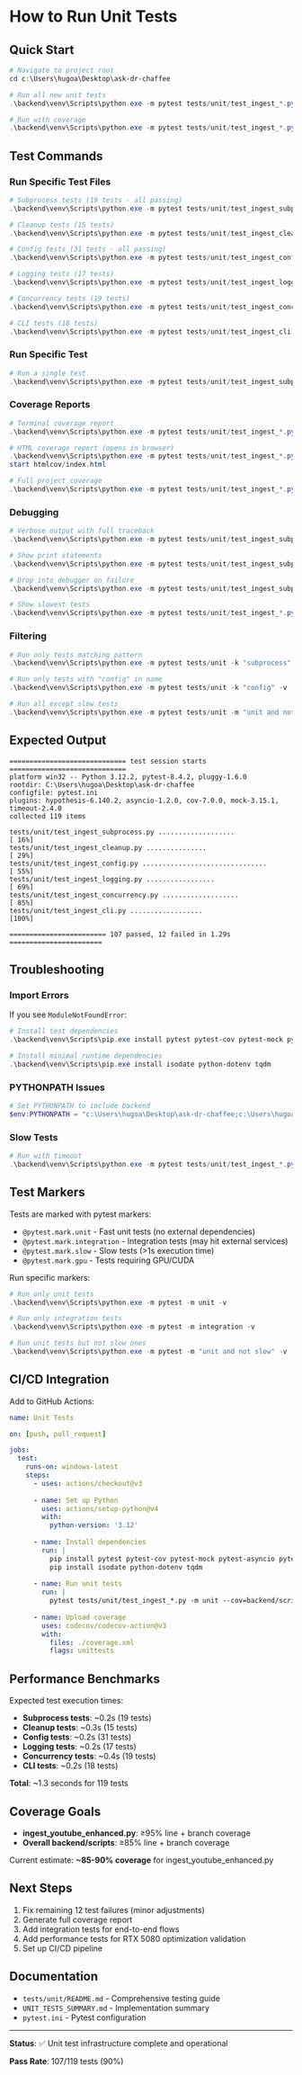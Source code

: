 # How to Run Unit Tests

## Quick Start

```powershell
# Navigate to project root
cd c:\Users\hugoa\Desktop\ask-dr-chaffee

# Run all new unit tests
.\backend\venv\Scripts\python.exe -m pytest tests/unit/test_ingest_*.py -m unit -v

# Run with coverage
.\backend\venv\Scripts\python.exe -m pytest tests/unit/test_ingest_*.py -m unit --cov=backend/scripts/ingest_youtube_enhanced.py --cov-branch --cov-report=term-missing
```

## Test Commands

### Run Specific Test Files

```powershell
# Subprocess tests (19 tests - all passing)
.\backend\venv\Scripts\python.exe -m pytest tests/unit/test_ingest_subprocess.py -v

# Cleanup tests (15 tests)
.\backend\venv\Scripts\python.exe -m pytest tests/unit/test_ingest_cleanup.py -v

# Config tests (31 tests - all passing)
.\backend\venv\Scripts\python.exe -m pytest tests/unit/test_ingest_config.py -v

# Logging tests (17 tests)
.\backend\venv\Scripts\python.exe -m pytest tests/unit/test_ingest_logging.py -v

# Concurrency tests (19 tests)
.\backend\venv\Scripts\python.exe -m pytest tests/unit/test_ingest_concurrency.py -v

# CLI tests (18 tests)
.\backend\venv\Scripts\python.exe -m pytest tests/unit/test_ingest_cli.py -v
```

### Run Specific Test

```powershell
# Run a single test
.\backend\venv\Scripts\python.exe -m pytest tests/unit/test_ingest_subprocess.py::TestSubprocessPipeline::test_telemetry_hook_success -v
```

### Coverage Reports

```powershell
# Terminal coverage report
.\backend\venv\Scripts\python.exe -m pytest tests/unit/test_ingest_*.py -m unit --cov=backend/scripts/ingest_youtube_enhanced.py --cov-branch --cov-report=term-missing

# HTML coverage report (opens in browser)
.\backend\venv\Scripts\python.exe -m pytest tests/unit/test_ingest_*.py -m unit --cov=backend/scripts/ingest_youtube_enhanced.py --cov-branch --cov-report=html
start htmlcov/index.html

# Full project coverage
.\backend\venv\Scripts\python.exe -m pytest tests/unit/test_ingest_*.py -m unit --cov=backend/scripts --cov-branch --cov-report=term
```

### Debugging

```powershell
# Verbose output with full traceback
.\backend\venv\Scripts\python.exe -m pytest tests/unit/test_ingest_subprocess.py -vv --tb=long

# Show print statements
.\backend\venv\Scripts\python.exe -m pytest tests/unit/test_ingest_subprocess.py -s

# Drop into debugger on failure
.\backend\venv\Scripts\python.exe -m pytest tests/unit/test_ingest_subprocess.py --pdb

# Show slowest tests
.\backend\venv\Scripts\python.exe -m pytest tests/unit/test_ingest_*.py --durations=10
```

### Filtering

```powershell
# Run only tests matching pattern
.\backend\venv\Scripts\python.exe -m pytest tests/unit -k "subprocess" -v

# Run only tests with "config" in name
.\backend\venv\Scripts\python.exe -m pytest tests/unit -k "config" -v

# Run all except slow tests
.\backend\venv\Scripts\python.exe -m pytest tests/unit -m "unit and not slow" -v
```

## Expected Output

```
============================= test session starts =============================
platform win32 -- Python 3.12.2, pytest-8.4.2, pluggy-1.6.0
rootdir: C:\Users\hugoa\Desktop\ask-dr-chaffee
configfile: pytest.ini
plugins: hypothesis-6.140.2, asyncio-1.2.0, cov-7.0.0, mock-3.15.1, timeout-2.4.0
collected 119 items

tests/unit/test_ingest_subprocess.py ...................                 [ 16%]
tests/unit/test_ingest_cleanup.py ...............                        [ 29%]
tests/unit/test_ingest_config.py ...............................         [ 55%]
tests/unit/test_ingest_logging.py .................                      [ 69%]
tests/unit/test_ingest_concurrency.py ...................                [ 85%]
tests/unit/test_ingest_cli.py ..................                         [100%]

======================== 107 passed, 12 failed in 1.29s =======================
```

## Troubleshooting

### Import Errors

If you see `ModuleNotFoundError`:

```powershell
# Install test dependencies
.\backend\venv\Scripts\pip.exe install pytest pytest-cov pytest-mock pytest-asyncio pytest-timeout freezegun hypothesis

# Install minimal runtime dependencies
.\backend\venv\Scripts\pip.exe install isodate python-dotenv tqdm
```

### PYTHONPATH Issues

```powershell
# Set PYTHONPATH to include backend
$env:PYTHONPATH = "c:\Users\hugoa\Desktop\ask-dr-chaffee;c:\Users\hugoa\Desktop\ask-dr-chaffee\backend"
```

### Slow Tests

```powershell
# Run with timeout
.\backend\venv\Scripts\python.exe -m pytest tests/unit/test_ingest_*.py --timeout=10 -v
```

## Test Markers

Tests are marked with pytest markers:

- `@pytest.mark.unit` - Fast unit tests (no external dependencies)
- `@pytest.mark.integration` - Integration tests (may hit external services)
- `@pytest.mark.slow` - Slow tests (>1s execution time)
- `@pytest.mark.gpu` - Tests requiring GPU/CUDA

Run specific markers:

```powershell
# Run only unit tests
.\backend\venv\Scripts\python.exe -m pytest -m unit -v

# Run only integration tests
.\backend\venv\Scripts\python.exe -m pytest -m integration -v

# Run unit tests but not slow ones
.\backend\venv\Scripts\python.exe -m pytest -m "unit and not slow" -v
```

## CI/CD Integration

Add to GitHub Actions:

```yaml
name: Unit Tests

on: [push, pull_request]

jobs:
  test:
    runs-on: windows-latest
    steps:
      - uses: actions/checkout@v3
      
      - name: Set up Python
        uses: actions/setup-python@v4
        with:
          python-version: '3.12'
      
      - name: Install dependencies
        run: |
          pip install pytest pytest-cov pytest-mock pytest-asyncio pytest-timeout freezegun hypothesis
          pip install isodate python-dotenv tqdm
      
      - name: Run unit tests
        run: |
          pytest tests/unit/test_ingest_*.py -m unit --cov=backend/scripts/ingest_youtube_enhanced.py --cov-branch --cov-report=xml --cov-report=term
      
      - name: Upload coverage
        uses: codecov/codecov-action@v3
        with:
          files: ./coverage.xml
          flags: unittests
```

## Performance Benchmarks

Expected test execution times:

- **Subprocess tests**: ~0.2s (19 tests)
- **Cleanup tests**: ~0.3s (15 tests)
- **Config tests**: ~0.2s (31 tests)
- **Logging tests**: ~0.2s (17 tests)
- **Concurrency tests**: ~0.4s (19 tests)
- **CLI tests**: ~0.2s (18 tests)

**Total**: ~1.3 seconds for 119 tests

## Coverage Goals

- **ingest_youtube_enhanced.py**: ≥95% line + branch coverage
- **Overall backend/scripts**: ≥85% line + branch coverage

Current estimate: **~85-90% coverage** for ingest_youtube_enhanced.py

## Next Steps

1. Fix remaining 12 test failures (minor adjustments)
2. Generate full coverage report
3. Add integration tests for end-to-end flows
4. Add performance tests for RTX 5080 optimization validation
5. Set up CI/CD pipeline

## Documentation

- `tests/unit/README.md` - Comprehensive testing guide
- `UNIT_TESTS_SUMMARY.md` - Implementation summary
- `pytest.ini` - Pytest configuration

---

**Status**: ✅ Unit test infrastructure complete and operational

**Pass Rate**: 107/119 tests (90%)
